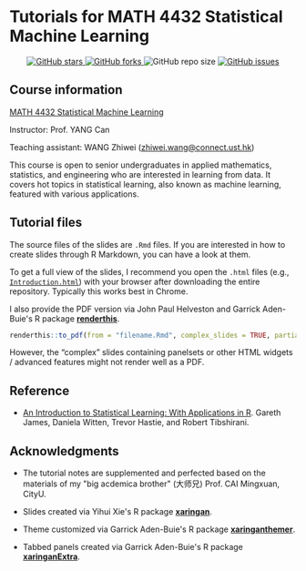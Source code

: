 # Tutorials for MATH 4432 Statistical Machine Learning

<!-- metrics -->
<p align="center">
 <a href="https://github.com/statwangz/MATH-4432-Statistical-Machine-Learning/stargazers">
  <img alt="GitHub stars" src="https://img.shields.io/github/stars/statwangz/MATH-4432-Statistical-Machine-Learning">
 </a>
 <a href="https://github.com/statwangz/MATH-4432-Statistical-Machine-Learning/network">
  <img alt="GitHub forks" src="https://img.shields.io/github/forks/statwangz/MATH-4432-Statistical-Machine-Learning">
 </a>
 <img alt="GitHub repo size" src="https://img.shields.io/github/repo-size/statwangz/MATH-4432-Statistical-Machine-Learning">
 <a href="https://github.com/statwangz/MATH-4432-Statistical-Machine-Learning/issues">
  <img alt="GitHub issues" src="https://img.shields.io/github/issues/statwangz/MATH-4432-Statistical-Machine-Learning">
 </a>
</p>

## Course information

[MATH 4432 Statistical Machine Learning](https://sites.google.com/site/eeyangc/teaching/math-4432-statistical-machine-learning)
 
Instructor: Prof. YANG Can

Teaching assistant: WANG Zhiwei (<zhiwei.wang@connect.ust.hk>)

This course is open to senior undergraduates in applied mathematics, statistics, and engineering who are interested in learning from data.
It covers hot topics in statistical learning, also known as machine learning, featured with various applications.

## Tutorial files

The source files of the slides are `.Rmd` files.
If you are interested in how to create slides through R Markdown, you can have a look at them.

To get a full view of the slides, I recommend you open the `.html` files (e.g., [`Introduction.html`](https://github.com/statwangz/MATH-4432-Statistical-Machine-Learning/blob/main/T01%20A%20brief%20introduction%20to%20R/Introduction.html)) with your browser after downloading the entire repository.
Typically this works best in Chrome.

I also provide the PDF version via John Paul Helveston and Garrick Aden-Buie's R package [**renderthis**](https://github.com/jhelvy/renderthis).
```r
renderthis::to_pdf(from = "filename.Rmd", complex_slides = TRUE, partial_slides = FALSE)
```
However, the “complex” slides containing panelsets or other HTML widgets / advanced features might not render well as a PDF.

## Reference

- [An Introduction to Statistical Learning: With Applications in R](https://www.statlearning.com/). Gareth James, Daniela Witten, Trevor Hastie, and Robert Tibshirani.

## Acknowledgments

- The tutorial notes are supplemented and perfected based on the materials of my "big acdemica brother" (大师兄) Prof. CAI Mingxuan, CityU.
 
- Slides created via Yihui Xie's R package [**xaringan**](https://github.com/yihui/xaringan).

- Theme customized via Garrick Aden-Buie's R package [**xaringanthemer**](https://github.com/gadenbuie/xaringanthemer).

- Tabbed panels created via Garrick Aden-Buie's R package [**xaringanExtra**](https://github.com/gadenbuie/xaringanExtra/).
